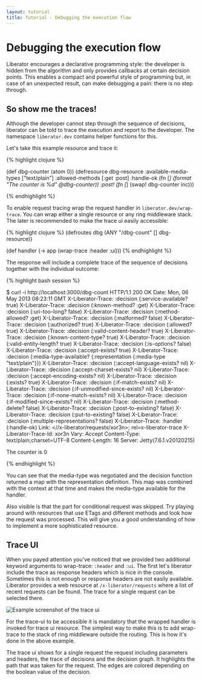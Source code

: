 ```yaml
---
layout: tutorial
title: Tutorial - Debugging the execution flow
---
```

# Debugging the execution flow

Liberator encourages a declarative programming style: the developer is
hidden from the algorithm and only provides callbacks at certain
decision points. This enables a compact and powerful style of
programming but, in case of an unexpected result, can make debugging a
pain: there is no step through.

## So show me the traces!

Although the developer cannot step through the sequence of decisions,
liberator can be told to trace the execution and report to the
developer. The namespace ````liberator.dev```` contains helper
functions for this.

Let's take this example resource and trace it:

{% highlight clojure %}

(def dbg-counter (atom 0))
(defresource dbg-resource
  :available-media-types ["text/plain"]
  :allowed-methods [:get :post]
  :handle-ok (fn [_] (format "The counter is %d" @dbg-counter))
  :post! (fn [_] (swap! dbg-counter inc)))  

{% endhighlight %}

To enable request tracing wrap the request handler in
````liberator.dev/wrap-trace````. You can wrap either a single
resource or any ring middleware stack. The later is recommended to
make the trace ui easily accessible:

{% highlight clojure %}
(defroutes dbg
  (ANY "/dbg-count" [] dbg-resource))

(def handler
  (-> app
      (wrap-trace :header :ui)))
{% endhighlight %}

The response will include a complete trace of the sequence of
decisions together with the individual outcome:

{% highlight bash session %}

$ curl -i http://localhost:3000/dbg-count
HTTP/1.1 200 OK
Date: Mon, 06 May 2013 08:23:11 GMT
X-Liberator-Trace: :decision (:service-available? true)
X-Liberator-Trace: :decision (:known-method? :get)
X-Liberator-Trace: :decision (:uri-too-long? false)
X-Liberator-Trace: :decision (:method-allowed? :get)
X-Liberator-Trace: :decision (:malformed? false)
X-Liberator-Trace: :decision (:authorized? true)
X-Liberator-Trace: :decision (:allowed? true)
X-Liberator-Trace: :decision (:valid-content-header? true)
X-Liberator-Trace: :decision (:known-content-type? true)
X-Liberator-Trace: :decision (:valid-entity-length? true)
X-Liberator-Trace: :decision (:is-options? false)
X-Liberator-Trace: :decision (:accept-exists? true)
X-Liberator-Trace: :decision (:media-type-available? {:representation {:media-type "text/plain"}})
X-Liberator-Trace: :decision (:accept-language-exists? nil)
X-Liberator-Trace: :decision (:accept-charset-exists? nil)
X-Liberator-Trace: :decision (:accept-encoding-exists? nil)
X-Liberator-Trace: :decision (:exists? true)
X-Liberator-Trace: :decision (:if-match-exists? nil)
X-Liberator-Trace: :decision (:if-unmodified-since-exists? nil)
X-Liberator-Trace: :decision (:if-none-match-exists? nil)
X-Liberator-Trace: :decision (:if-modified-since-exists? nil)
X-Liberator-Trace: :decision (:method-delete? false)
X-Liberator-Trace: :decision (:post-to-existing? false)
X-Liberator-Trace: :decision (:put-to-existing? false)
X-Liberator-Trace: :decision (:multiple-representations? false)
X-Liberator-Trace: :handler (:handle-ok)
Link: <//x-liberator/requests/xor3n>; rel=x-liberator-trace
X-Liberator-Trace-Id: xor3n
Vary: Accept
Content-Type: text/plain;charset=UTF-8
Content-Length: 16
Server: Jetty(7.6.1.v20120215)

The counter is 0

{% endhighlight %}

You can see that the media-type was negotiated and the decision
function returned a map with the representation definition. This map
was combined with the context at that time and makes the media-type
available for the handler.

Also visible is that the part for conditional request was skipped. Try
playing around with resources that use ETags and different methods and
look how the request was processed. This will give you a good
understanding of how to implement a more sophisticated resource.

## Trace UI

When you payed attention you've noticed that we provided two additional
keyword arguments to wrap-trace: ````:header```` and ````:ui````. The
first let's liberator include the trace as response headers which is
nice in the console. Sometimes this is not enough or response
headers are not easily available. Liberator provides a web resource at
````/x-liberator/requests```` where a list of recent requests can be
found. The trace for a single request can be selected there.

![Example screenshot of the trace ui](trace-ui.png)

<div class="alert alert-info">For the trace-ui to be accessible it is
mandatory that the wrapped handler is invoked for trace ui resource.
The simplest way to make this is to add wrap-trace to the stack of
ring middleware outside the routing. This is how it's done in the
above example.</div>

The trace ui shows for a single request the request including
parameters and headers, the trace of decisions and the decision graph.
It highlights the path that was taken for the request. The edges are
colored depending on the boolean value of the decision.